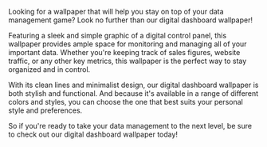 <!--
Write me content for website with wallpaper "A wallpaper with a simple graphic of a digital dashboard or control panel, with space for monitoring and managing data."
-->

<!--font:Open Sans-->

Looking for a wallpaper that will help you stay on top of your data management game? Look no further than our digital dashboard wallpaper!

Featuring a sleek and simple graphic of a digital control panel, this wallpaper provides ample space for monitoring and managing all of your important data. Whether you're keeping track of sales figures, website traffic, or any other key metrics, this wallpaper is the perfect way to stay organized and in control.

With its clean lines and minimalist design, our digital dashboard wallpaper is both stylish and functional. And because it's available in a range of different colors and styles, you can choose the one that best suits your personal style and preferences.

So if you're ready to take your data management to the next level, be sure to check out our digital dashboard wallpaper today!
